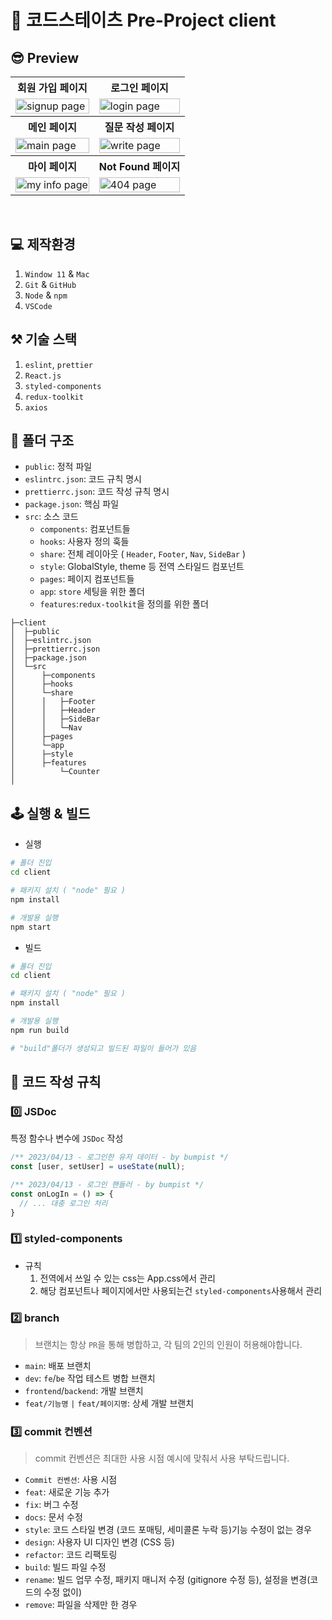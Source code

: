 # 🐯 코드스테이츠 Pre-Project client

## 😎 Preview

<html>
<table>
  <tr>
    <th>
      회원 가입 페이지
    </th>
    <th>
      로그인 페이지
    </th>
  </tr>
  <tr>
    <td>
      <img src="https://user-images.githubusercontent.com/118884127/234739375-e6b6ad03-f92c-4ed9-b459-239474d59381.png"  alt="signup page" width = 100% >
    </td>
    <td>
      <img src="https://user-images.githubusercontent.com/118884127/234739380-670cd6d5-9e06-4bc6-bd35-9dccc76b51ee.png" alt="login page" width = 100%>
    </td>
   </tr> 
  <tr>
    <th>
      메인 페이지
    </th>
    <th>
      질문 작성 페이지
    </th>
  </tr>
  <tr>
    <td>
      <img src="https://user-images.githubusercontent.com/118884127/234738779-38f6f8cf-00e4-48c6-ae6a-d352eb23d912.gif"  alt="main page" width = 100%>
    </td>
    <td>
      <img src="https://user-images.githubusercontent.com/118884127/234738521-fbcd776b-1208-44e3-ad96-ab1d0d829637.gif" alt="write page" width = 100%>
    </td>
   </tr>
   <tr>
    <th>
      마이 페이지
    </th> <th>
      Not Found 페이지
    </th>
  </tr>
  <tr>
    <td>
      <img src="https://user-images.githubusercontent.com/118884127/234738910-16f1f72d-e3d5-4f01-8260-b8a15faf8379.gif" alt="my info page" width = 100%>
    </td><td>
      <img src="https://user-images.githubusercontent.com/118884127/234739529-2c30bb6a-da97-4e87-bf3f-6b3729e098ee.png" alt="404 page" width = 100%>
    </td>


  </tr>

</table>
</html>

<br/>

## 💻 제작환경
1. `Window 11` & `Mac`
1. `Git` & `GitHub`
1. `Node` & `npm`
1. `VSCode`

## ⚒️ 기술 스택
1. `eslint`, `prettier`
1. `React.js`
1. `styled-components`
1. `redux-toolkit`
1. `axios`

## 🫗 폴더 구조

+ `public`: 정적 파일
+ `eslintrc.json`: 코드 규칙 명시
+ `prettierrc.json`: 코드 작성 규칙 명시
+ `package.json`: 핵심 파일
+ `src`: 소스 코드
  + `components`: 컴포넌트들
  + `hooks`: 사용자 정의 훅들
  + `share`: 전체 레이아웃 ( `Header`, `Footer`, `Nav`, `SideBar` )
  + `style`: GlobalStyle, theme 등 전역 스타일드 컴포넌트
  + `pages`: 페이지 컴포넌트들
  + `app`: `store` 세팅을 위한 폴더
  + `features`:`redux-toolkit`을 정의를 위한 폴더

```
├─client
│  ├─public
│  ├─eslintrc.json
│  ├─prettierrc.json
│  ├─package.json
│  └─src
│      ├─components
│      ├─hooks
│      └─share
│      │   ├─Footer
│      │   ├─Header       
│      │   ├─SideBar
│      │   └─Nav
│      ├─pages
│      └─app
│      ├─style  
│      ├─features
│          └─Counter
│           
```

## 🕹️ 실행 & 빌드

+ 실행

```bash
# 폴더 진입
cd client

# 패키지 설치 ( "node" 필요 )
npm install

# 개발용 실행
npm start
```

+ 빌드

```bash
# 폴더 진입
cd client

# 패키지 설치 ( "node" 필요 )
npm install

# 개발용 실행
npm run build

# "build"폴더가 생성되고 빌드된 파일이 들어가 있음
```

## 📜 코드 작성 규칙

### 0️⃣ JSDoc
특정 함수나 변수에 `JSDoc` 작성

```jsx
/** 2023/04/13 - 로그인한 유저 데이터 - by bumpist */
const [user, setUser] = useState(null);

/** 2023/04/13 - 로그인 핸들러 - by bumpist */
const onLogIn = () => {
  // ... 대충 로그인 처리
}
```

### 1️⃣ styled-components

+ 규칙
  1. 전역에서 쓰일 수 있는 css는 App.css에서 관리
  1. 해당 컴포넌트나 페이지에서만 사용되는건 `styled-components`사용해서 관리


### 2️⃣ branch
> 브랜치는 항상 `PR`을 통해 병합하고, 각 팀의 2인의 인원이 허용해야합니다.<br />

+ `main`: 배포 브랜치
+ `dev`: `fe`/`be` 작업 테스트 병합 브랜치
+ `frontend`/`backend`: 개발 브랜치
+ `feat/기능명` `|` `feat/페이지명`: 상세 개발 브랜치


### 3️⃣ commit 컨벤션
> commit 컨벤션은 최대한 사용 시점 예시에 맞춰서 사용 부탁드립니다.<br />

+ `Commit 컨벤션`: 사용 시점
+ `feat`: 새로운 기능 추가
+ `fix`: 버그 수정
+ `docs`: 문서 수정
+ `style`: 코드 스타일 변경 (코드 포매팅, 세미콜론 누락 등)기능 수정이 없는 경우
+ `design`: 사용자 UI 디자인 변경 (CSS 등)
+ `refactor`: 코드 리팩토링
+ `build`: 빌드 파일 수정
+ `rename`: 빌드 업무 수정, 패키지 매니저 수정 (gitignore 수정 등), 설정을 변경(코드의 수정 없이)
+ `remove`: 파일을 삭제만 한 경우



